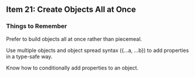 ## Item 21: Create Objects All at Once

### Things to Remember
Prefer to build objects all at once rather than piecemeal.

Use multiple objects and object spread syntax ({...a, ...b}) to add properties in a type-safe way.

Know how to conditionally add properties to an object.
